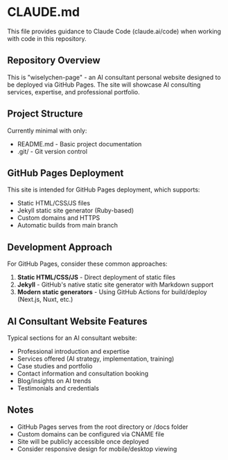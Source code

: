 # CLAUDE.md

This file provides guidance to Claude Code (claude.ai/code) when working with code in this repository.

## Repository Overview

This is "wiselychen-page" - an AI consultant personal website designed to be deployed via GitHub Pages. The site will showcase AI consulting services, expertise, and professional portfolio.

## Project Structure

Currently minimal with only:
- README.md - Basic project documentation
- .git/ - Git version control

## GitHub Pages Deployment

This site is intended for GitHub Pages deployment, which supports:
- Static HTML/CSS/JS files
- Jekyll static site generator (Ruby-based)
- Custom domains and HTTPS
- Automatic builds from main branch

## Development Approach

For GitHub Pages, consider these common approaches:
1. **Static HTML/CSS/JS** - Direct deployment of static files
2. **Jekyll** - GitHub's native static site generator with Markdown support
3. **Modern static generators** - Using GitHub Actions for build/deploy (Next.js, Nuxt, etc.)

## AI Consultant Website Features

Typical sections for an AI consultant website:
- Professional introduction and expertise
- Services offered (AI strategy, implementation, training)
- Case studies and portfolio
- Contact information and consultation booking
- Blog/insights on AI trends
- Testimonials and credentials

## Notes

- GitHub Pages serves from the root directory or /docs folder
- Custom domains can be configured via CNAME file
- Site will be publicly accessible once deployed
- Consider responsive design for mobile/desktop viewing
